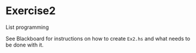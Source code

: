 # Exercise2

List programming

See Blackboard for instructions on how to create `Ex2.hs` and what needs to be done with it.
